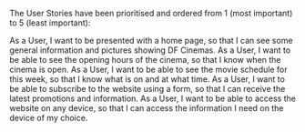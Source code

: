 The User Stories have been prioritised and ordered from 1 (most important) to 5 (least important):

As a User, I want to be presented with a home page, so that I can see some general information and pictures showing DF Cinemas.
As a User, I want to be able to see the opening hours of the cinema, so that I know when the cinema is open.
As a User, I want to be able to see the movie schedule for this week, so that I know what is on and at what time.
As a User, I want to be able to subscribe to the website using a form, so that I can receive the latest promotions and information.
As a User, I want to be able to access the website on any device, so that I can access the information I need on the device of my choice.